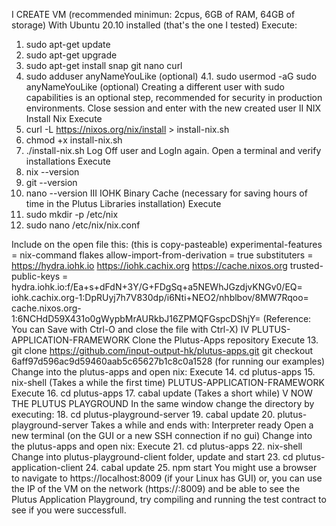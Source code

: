 I CREATE VM (recommended minimun: 2cpus, 6GB of RAM, 64GB of storage)
With Ubuntu 20.10 installed (that's the one I tested)
Execute:
1. sudo apt-get update
2. sudo apt-get upgrade
3. sudo apt-get install snap git nano curl
4. sudo adduser anyNameYouLike (optional)
4.1. sudo usermod -aG sudo anyNameYouLike (optional)
Creating a different user with sudo capabilities is an optional step, recommended for
security in production environments.
Close session and enter with the new created user
II NIX
Install Nix
Execute
5. curl -L https://nixos.org/nix/install > install-nix.sh
6. chmod +x install-nix.sh
7. ./install-nix.sh
Log Off user and LogIn again.
Open a terminal and verify installations
Execute
8. nix --version
9. git --version
10. nano --version
III IOHK Binary Cache (necessary for saving hours of time in the Plutus Libraries installation)
Execute
11. sudo mkdir -p /etc/nix
12. sudo nano /etc/nix/nix.conf

Include on the open file this: (this is copy-pasteable)
experimental-features = nix-command flakes
allow-import-from-derivation = true
substituters = https://hydra.iohk.io https://iohk.cachix.org https://cache.nixos.org
trusted-public-keys = hydra.iohk.io:f/Ea+s+dFdN+3Y/G+FDgSq+a5NEWhJGzdjvKNGv0/EQ= iohk.cachix.org-1:DpRUyj7h7V830dp/i6Nti+NEO2/nhblbov/8MW7Rqoo= cache.nixos.org-1:6NCHdD59X431o0gWypbMrAURkbJ16ZPMQFGspcDShjY=
(Reference: You can Save with Ctrl-O and close the file with Ctrl-X)
IV PLUTUS-APPLICATION-FRAMEWORK
Clone the Plutus-Apps repository
Execute
13. git clone https://github.com/input-output-hk/plutus-apps.git
git checkout 6aff97d596ac9d59460aab5c65627b1c8c0a1528 (for running our examples)
Change into the plutus-apps and open nix:
Execute
14. cd plutus-apps
15. nix-shell (Takes a while the first time)
PLUTUS-APPLICATION-FRAMEWORK
Execute
16. cd plutus-apps
17. cabal update (Takes a short while)
V NOW THE PLUTUS PLAYGROUND
In the same window change the directory by executing:
18. cd plutus-playground-server
19. cabal update
20. plutus-playground-server
Takes a while and ends with:
Interpreter ready
Open a new terminal (on the GUI or a new SSH connection if no gui)
Change into the plutus-apps and open nix:
Execute
21. cd plutus-apps
22. nix-shell
Change into plutus-playground-client folder, update and start
23. cd plutus-application-client
24. cabal update
25. npm start
You might use a browser to navigate to https://localhost:8009 (if your Linux has GUI) or, you can
use the IP of the VM on the network (https://<VM IP ADDRESS>:8009) and be able to see the
Plutus Application Playground, try compiling and running the test contract to see if you were
successfull.
